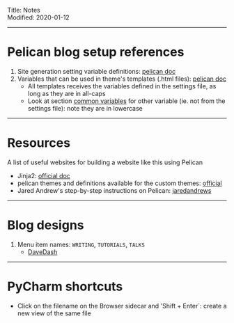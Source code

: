 Title: Notes  
Modified: 2020-01-12

---
# Pelican blog setup references
1. Site generation setting variable definitions: [pelican doc](http://docs.getpelican.com/en/stable/settings.html)
2. Variables that can be used in theme's templates (.html files): [pelican doc](http://docs.getpelican.com/en/stable/themes.html#category-html)
    - All templates receives the variables defined in the settings file, 
    as long as they are in all-caps
    - Look at section [common variables](http://docs.getpelican.com/en/stable/themes.html#common-variables) for other variable (ie. not from 
    the settings file): note they are in lowercase


---
# Resources
A list of useful websites for building a website like this using Pelican  

   - Jinja2: [official doc](http://jinja.pocoo.org/docs/2.10/templates/#import)
   -  pelican themes and definitions available for the custom themes: 
    [official](http://docs.getpelican.com/en/3.6.3/themes.html)
   -  Jared Andrew's step-by-step instructions on Pelican: 
    [jaredandrews](https://jaredandrews.com/3-article-template.html)
---

# Blog designs
1. Menu item names: `WRITING`, `TUTORIALS`, `TALKS`
    - [DaveDash](http://davedash.com/)

---
# PyCharm shortcuts
- Click on the filename on the Browser sidecar and 'Shift + Enter`: create a new 
view of the same file
